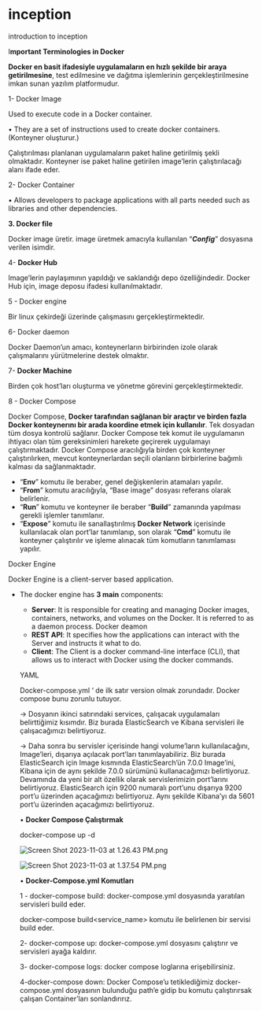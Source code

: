 # inception
introduction to inception

I**mportant Terminologies in Docker**

**Docker en basit ifadesiyle uygulamaların en hızlı şekilde bir araya getirilmesine**, test edilmesine ve dağıtma işlemlerinin gerçekleştirilmesine imkan sunan yazılım platformudur.

1- Docker Image

Used to execute code in a Docker container.

• They are a set of instructions used to create docker containers. (Konteyner oluşturur.)

Çalıştırılması planlanan uygulamaların paket haline getirilmiş şekli olmaktadır. Konteyner ise paket haline getirilen image’lerin çalıştırılacağı alanı ifade eder.

2- Docker Container

• Allows developers to package applications with all parts needed such as libraries and other dependencies.

**3. Docker file**

Docker image üretir. image üretmek amacıyla kullanılan “***Config***” dosyasına verilen isimdir.

4- **Docker Hub**

Image’lerin paylaşımının yapıldığı ve saklandığı depo özelliğindedir. Docker Hub için, image deposu ifadesi kullanılmaktadır.

5 - Docker engine

Bir linux çekirdeği üzerinde çalışmasını gerçekleştirmektedir.

6- Docker daemon

Docker Daemon’un amacı, konteynerların birbirinden izole olarak çalışmalarını yürütmelerine destek olmaktır.

7- **Docker Machine**

Birden çok host’ları oluşturma ve yönetme görevini gerçekleştirmektedir.

8 - Docker Compose

Docker Compose, **Docker tarafından sağlanan bir araçtır ve birden fazla Docker konteynerını bir arada koordine etmek için kullanılır**. Tek dosyadan tüm dosya kontrolü sağlanır. Docker Compose tek komut ile uygulamanın ihtiyacı olan tüm gereksinimleri harekete geçirerek uygulamayı çalıştırmaktadır. Docker Compose aracılığıyla birden çok konteyner çalıştırılırken, mevcut konteynerlardan seçili olanların birbirlerine bağımlı kalması da sağlanmaktadır.

- “**Env**” komutu ile beraber, genel değişkenlerin atamaları yapılır.
- “**From**” komutu aracılığıyla, “Base image” dosyası referans olarak belirlenir.
- “**Run**” komutu ve konteyner ile beraber “**Build**” zamanında yapılması gerekli işlemler tanımlanır.
- “**Expose**” komutu ile sanallaştırılmış **Docker Network** içerisinde kullanılacak olan port’lar tanımlanıp, son olarak “**Cmd**” komutu ile konteyner çalıştırılır ve işleme alınacak tüm komutların tanımlaması yapılır.

Docker Engine

Docker Engine is a client-server based application.

- The docker engine has **3 main** components:
    - **Server**: It is responsible for creating and managing Docker images, containers, networks, and volumes on the Docker. It is referred to as a daemon process. Docker deamon
    - **REST API**: It specifies how the applications can interact with the Server and instructs it what to do.
    - **Client**: The Client is a docker command-line interface (CLI), that allows us to interact with Docker using the docker commands.
    
    YAML
    
    Docker-compose.yml ‘ de ilk satır version olmak zorundadır. Docker compose bunu zorunlu tutuyor.
    
    → Dosyanın ikinci satırındaki services, çalışacak uygulamaları belirttiğimiz kısımdır. Biz burada ElasticSearch ve Kibana servisleri ile çalışacağımızı belirtiyoruz.
    
    → Daha sonra bu servisler içerisinde hangi volume’ların kullanılacağını, Image’leri, dışarıya açılacak port’ları tanımlayabiliriz. Biz burada ElasticSearch için Image kısmında ElasticSearch’ün 7.0.0 Image’ini, Kibana için de aynı şekilde 7.0.0 sürümünü kullanacağımızı belirtiyoruz. Devamında da yeni bir alt özellik olarak servislerimizin port’larını belirtiyoruz. ElasticSearch için 9200 numaralı port’unu dışarıya 9200 port’u üzerinden açacağımızı belirtiyoruz. Aynı şekilde Kibana’yı da 5601 port’u üzerinden açacağımızı belirtiyoruz.
    
    • **Docker Compose Çalıştırmak**
    
    docker-compose up -d
    
    ![Screen Shot 2023-11-03 at 1.26.43 PM.png](https://prod-files-secure.s3.us-west-2.amazonaws.com/37d02691-5fac-4ee4-8271-91fdd905b13c/ac32401c-247d-4293-a033-c063b17c2eff/Screen_Shot_2023-11-03_at_1.26.43_PM.png)
    
    ![Screen Shot 2023-11-03 at 1.37.54 PM.png](https://prod-files-secure.s3.us-west-2.amazonaws.com/37d02691-5fac-4ee4-8271-91fdd905b13c/3df4325a-7cf7-457f-be6d-4024ecb71427/Screen_Shot_2023-11-03_at_1.37.54_PM.png)
    
    • **Docker-Compose.yml Komutları**
    
    1 - docker-compose build: docker-compose.yml dosyasında yaratılan servisleri build eder.
    
    docker-compose build<service_name> komutu ile belirlenen bir servisi build eder.
    
    2- docker-compose up: docker-compose.yml dosyasını çalıştırır ve servisleri ayağa kaldırır.
    
    3- docker-compose logs: docker compose loglarına erişebilirsiniz.
    
    4-docker-compose down: Docker Compose’u tetiklediğimiz docker-compose.yml dosyasının bulunduğu path’e gidip bu komutu çalıştırırsak çalışan Container’ları sonlandırırız.
